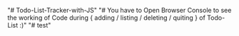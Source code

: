 "# Todo-List-Tracker-with-JS" 
"# You have to Open Browser Console to see the working of Code during { adding / listing / deleting / quiting } of Todo-List :)"
"# test" 
